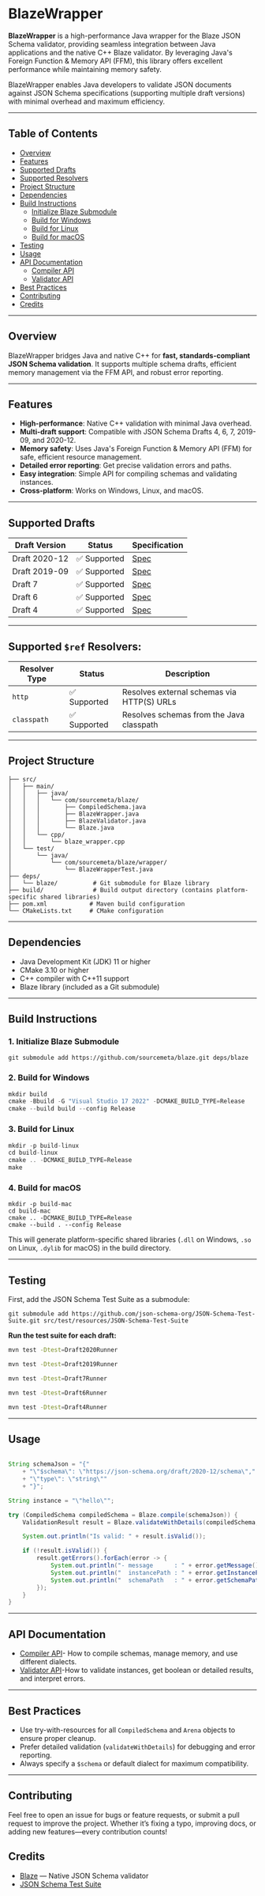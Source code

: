 # BlazeWrapper

**BlazeWrapper** is a high-performance Java wrapper for the Blaze JSON Schema validator, providing seamless integration between Java applications and the native C++ Blaze validator. By leveraging Java's Foreign Function & Memory API (FFM), this library offers excellent performance while maintaining memory safety.

BlazeWrapper enables Java developers to validate JSON documents against JSON Schema specifications (supporting multiple draft versions) with minimal overhead and maximum efficiency.

---

## Table of Contents

- [Overview](#overview)
- [Features](#features)
- [Supported Drafts](#supported-drafts) 
- [Supported Resolvers](#supported-resolvers) 
- [Project Structure](#project-structure)
- [Dependencies](#dependencies)
- [Build Instructions](#build-instructions)
  - [Initialize Blaze Submodule](#1-initialize-blaze-submodule)
  - [Build for Windows](#2-build-for-windows)
  - [Build for Linux](#3-build-for-linux)
  - [Build for macOS](#4-build-for-macos)
- [Testing](#testing)
- [Usage](#usage)
- [API Documentation](#api-documentation)
  - [Compiler API](./docs/compiler.md)
  - [Validator API](./docs/validator.md)
- [Best Practices](#best-practices)
- [Contributing](#contributing)
- [Credits](#credits)

---

## Overview

BlazeWrapper bridges Java and native C++ for **fast, standards-compliant JSON Schema validation**. It supports multiple schema drafts, efficient memory management via the FFM API, and robust error reporting.

---

## Features

- **High-performance**: Native C++ validation with minimal Java overhead.
- **Multi-draft support**: Compatible with JSON Schema Drafts 4, 6, 7, 2019-09, and 2020-12.
- **Memory safety**: Uses Java's Foreign Function & Memory API (FFM) for safe, efficient resource management.
- **Detailed error reporting**: Get precise validation errors and paths.
- **Easy integration**: Simple API for compiling schemas and validating instances.
- **Cross-platform**: Works on Windows, Linux, and macOS.

---

## Supported Drafts 

| Draft Version | Status        | Specification                                                                 |
|---------------|--------------|-------------------------------------------------------------------------------|
| Draft 2020-12 | ✅ Supported | [Spec](https://json-schema.org/draft/2020-12/release-notes.html)              |
| Draft 2019-09 | ✅ Supported | [Spec](https://json-schema.org/draft/2019-09/release-notes.html)              |
| Draft 7       | ✅ Supported | [Spec](https://json-schema.org/draft-07/release-notes.html)                   |
| Draft 6       | ✅ Supported | [Spec](https://json-schema.org/draft-06/release-notes.html)                   |
| Draft 4       | ✅ Supported | [Spec](https://json-schema.org/draft-04/release-notes.html)                   |


---
<a name="supported-resolvers"></a>
## Supported `$ref` Resolvers:

| Resolver Type | Status        | Description                                   |
|---------------|---------------|-----------------------------------------------|
| `http`        | ✅ Supported  | Resolves external schemas via HTTP(S) URLs    |
| `classpath`   | ✅ Supported  | Resolves schemas from the Java classpath      |

---

## Project Structure
```
├── src/
│   ├── main/
│   │   ├── java/
│   │   │   └── com/sourcemeta/blaze/
│   │   │       ├── CompiledSchema.java
│   │   │       ├── BlazeWrapper.java
│   │   │       ├── BlazeValidator.java
│   │   │       └── Blaze.java
│   │   └── cpp/
│   │       └── blaze_wrapper.cpp
│   └── test/
│       └── java/
│           └── com/sourcemeta/blaze/wrapper/
│               └── BlazeWrapperTest.java
├── deps/
│   └── blaze/          # Git submodule for Blaze library
├── build/              # Build output directory (contains platform-specific shared libraries)
├── pom.xml            # Maven build configuration
└── CMakeLists.txt     # CMake configuration

```

---

## Dependencies

- Java Development Kit (JDK) 11 or higher
- CMake 3.10 or higher
- C++ compiler with C++11 support
- Blaze library (included as a Git submodule)

---

## Build Instructions

### 1. Initialize Blaze Submodule
```
git submodule add https://github.com/sourcemeta/blaze.git deps/blaze
```

### 2. Build for Windows
```java
mkdir build
cmake -Bbuild -G "Visual Studio 17 2022" -DCMAKE_BUILD_TYPE=Release
cmake --build build --config Release
```
### 3. Build for Linux
```java
mkdir -p build-linux
cd build-linux
cmake .. -DCMAKE_BUILD_TYPE=Release
make
```
### 4. Build for macOS
```
mkdir -p build-mac
cd build-mac
cmake .. -DCMAKE_BUILD_TYPE=Release
cmake --build . --config Release
```
This will generate platform-specific shared libraries (`.dll` on Windows, `.so` on Linux, `.dylib` for macOS) in the build directory.

---

## Testing

First, add the JSON Schema Test Suite as a submodule:
```
git submodule add https://github.com/json-schema-org/JSON-Schema-Test-Suite.git src/test/resources/JSON-Schema-Test-Suite
```

**Run the test suite for each draft:**
```bash
mvn test -Dtest=Draft2020Runner 
```
```bash
mvn test -Dtest=Draft2019Runner 
```
```bash
mvn test -Dtest=Draft7Runner 
```
```bash
mvn test -Dtest=Draft6Runner 
```
```bash
mvn test -Dtest=Draft4Runner 
```
---

## Usage

```java

String schemaJson = "{"
    + "\"$schema\": \"https://json-schema.org/draft/2020-12/schema\","
    + "\"type\": \"string\""
    + "}";

String instance = "\"hello\"";

try (CompiledSchema compiledSchema = Blaze.compile(schemaJson)) {
    ValidationResult result = Blaze.validateWithDetails(compiledSchema, instance);

    System.out.println("Is valid: " + result.isValid());

    if (!result.isValid()) {
        result.getErrors().forEach(error -> {
            System.out.println("- message      : " + error.getMessage());
            System.out.println("  instancePath : " + error.getInstancePath());
            System.out.println("  schemaPath   : " + error.getSchemaPath());
        });
    }
}

```
---

## API Documentation

- [Compiler API](./docs/Compiler.md)- How to compile schemas, manage memory, and use different dialects.
- [Validator API](./docs/Validator.md)-How to validate instances, get boolean or detailed results, and interpret errors.

---

## Best Practices

- Use try-with-resources for all `CompiledSchema` and `Arena` objects to ensure proper cleanup.
- Prefer detailed validation (`validateWithDetails`) for debugging and error reporting.
- Always specify a `$schema` or default dialect for maximum compatibility.

---

## Contributing

Feel free to open an issue for bugs or feature requests, or submit a pull request to improve the project. Whether it’s fixing a typo, improving docs, or adding new features—every contribution counts!

## Credits

- [Blaze](https://github.com/sourcemeta/blaze) — Native JSON Schema validator
- [JSON Schema Test Suite](https://github.com/json-schema-org/JSON-Schema-Test-Suite)

